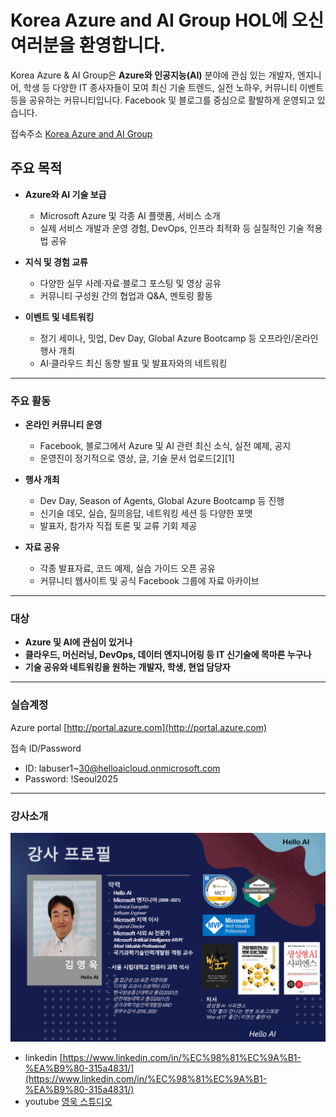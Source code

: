 # Korea Azure and AI Group HOL에 오신 여러분을 환영합니다. 

Korea Azure & AI Group은 **Azure와 인공지능(AI)** 분야에 관심 있는 개발자, 엔지니어, 학생 등 다양한 IT 종사자들이 모여 최신 기술 트렌드, 실전 노하우, 커뮤니티 이벤트 등을 공유하는 커뮤니티입니다. Facebook 및 블로그를 중심으로 활발하게 운영되고 있습니다.

접속주소 [Korea Azure and AI Group](https://www.facebook.com/groups/krazure)

## 주요 목적

- **Azure와 AI 기술 보급**
  - Microsoft Azure 및 각종 AI 플랫폼, 서비스 소개
  - 실제 서비스 개발과 운영 경험, DevOps, 인프라 최적화 등 실질적인 기술 적용법 공유

- **지식 및 경험 교류**
  - 다양한 실무 사례·자료·블로그 포스팅 및 영상 공유
  - 커뮤니티 구성원 간의 협업과 Q&A, 멘토링 활동

- **이벤트 및 네트워킹**
  - 정기 세미나, 밋업, Dev Day, Global Azure Bootcamp 등 오프라인/온라인 행사 개최
  - AI·클라우드 최신 동향 발표 및 발표자와의 네트워킹

***

### 주요 활동

- **온라인 커뮤니티 운영**
  - Facebook, 블로그에서 Azure 및 AI 관련 최신 소식, 실전 예제, 공지
  - 운영진이 정기적으로 영상, 글, 기술 문서 업로드[2][1]

- **행사 개최**
  - Dev Day, Season of Agents, Global Azure Bootcamp 등 진행
  - 신기술 데모, 실습, 질의응답, 네트워킹 세션 등 다양한 포맷
  - 발표자, 참가자 직접 토론 및 교류 기회 제공

- **자료 공유**
  - 각종 발표자료, 코드 예제, 실습 가이드 오픈 공유
  - 커뮤니티 웹사이트 및 공식 Facebook 그룹에 자료 아카이브

***

### 대상

- **Azure 및 AI에 관심이 있거나**
- **클라우드, 머신러닝, DevOps, 데이터 엔지니어링 등 IT 신기술에 목마른 누구나**
- **기술 공유와 네트워킹을 원하는 개발자, 학생, 현업 담당자**

***

### 실습계정

Azure portal 
[http://portal.azure.com](http://portal.azure.com)

접속 ID/Password
- ID: labuser1~30@helloaicloud.onmicrosoft.com
- Password: !Seoul2025

***
### 강사소개

![강사소개](https://github.com/KoreaEva/HOL/blob/master/AzureOpenAI/images/youngwook_intro.png?raw=true)
- linkedin [https://www.linkedin.com/in/%EC%98%81%EC%9A%B1-%EA%B9%80-315a4831/](https://www.linkedin.com/in/%EC%98%81%EC%9A%B1-%EA%B9%80-315a4831/)
- youtube [영욱 스튜디오](https://www.youtube.com/@youngwook)